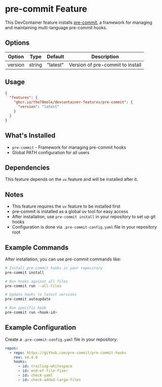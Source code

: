 # pre-commit Feature

This DevContainer feature installs [pre-commit](https://pre-commit.com/), a
framework for managing and maintaining multi-language pre-commit hooks.

## Options

| Option  | Type   | Default  | Description                      |
| ------- | ------ | -------- | -------------------------------- |
| version | string | "latest" | Version of pre-commit to install |

## Usage

```json
{
  "features": {
    "ghcr.io/the78mole/devcontainer-features/pre-commit": {
      "version": "latest"
    }
  }
}
```

## What's Installed

- `pre-commit` - Framework for managing pre-commit hooks
- Global PATH configuration for all users

## Dependencies

This feature depends on the `uv` feature and will be installed after it.

## Notes

- This feature requires the `uv` feature to be installed first
- pre-commit is installed as a global uv tool for easy access
- After installation, use `pre-commit install` in your repository to set up git hooks
- Configuration is done via `.pre-commit-config.yaml` file in your repository root

## Example Commands

After installation, you can use pre-commit commands like:

```bash
# Install pre-commit hooks in your repository
pre-commit install

# Run hooks against all files
pre-commit run --all-files

# Update hooks to latest versions
pre-commit autoupdate

# Run specific hook
pre-commit run <hook-id>
```

## Example Configuration

Create a `.pre-commit-config.yaml` file in your repository:

```yaml
repos:
  - repo: https://github.com/pre-commit/pre-commit-hooks
    rev: v4.4.0
    hooks:
      - id: trailing-whitespace
      - id: end-of-file-fixer
      - id: check-yaml
      - id: check-added-large-files
```
